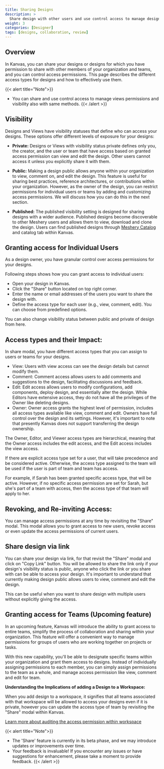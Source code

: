 ```yaml
---
title: Sharing Designs
description: >
  Share design with other users and use control access to manage design access permissions and visibility.
weight: 3
categories: [Designer]
tags: [designs, collaboration, review]
---
```


## Overview

In Kanvas, you can share your designs or designs for which you have permission to share with other members of your organization and teams, and you can control access permissions. This page describes the different access types for designs and how to effectively use them.

{{< alert title="Note">}}
- You can share and use control access to manage views permissions and visibility also with same methods.
{{< /alert >}}

## Visibility

Designs and Views have visibility statuses that define who can access your designs. These options offer different levels of exposure for your designs:

- **Private:** Designs or Views with visibility status private defines only you, the creator, and the user or team that have access based on granted access permission can view and edit the design. Other users cannot access it unless you explicitly share it with them.

- **Public:**  Making a design public allows anyone within your organization to view, comment on, and edit the design. This feature is useful for sharing best practices, reference architectures, or contributions within your organization. However, as the owner of the design, you can restrict permissions for individual users or teams by adding and customizing access permissions. We will discuss how you can do this in the next section.

- **Published:**  The published visibility setting is designed for sharing designs with a wider audience. Published designs become discoverable to other Meshery users and allows them to view, download and clone the design. Users can find published designs through [Meshery Catalog](https://meshery.io/catalog) and catalog tab within Kanvas.

## Granting access for Individual Users

As a design owner, you have granular control over access permissions for your designs. 

Following steps shows how you can grant access to individual users:

- Open your design in Kanvas.
- Click the "Share" button located on top right corner.
- Enter the name or email addresses of the users you want to share the design with.
- Define the access type for each user (e.g., view, comment, edit). You can choose from predefined options.

You can also change visibility status between public and private of design from here. 

## Access types and their Impact:

In share modal, you have different access types that you can assign to users or teams for your designs.

- View: Users with view access can see the design details but cannot modify them.
- Comment: Comment access allows users to add comments and suggestions to the design, facilitating discussions and feedback.
- Edit: Edit access allows users to modify configurations, add components, deploy design, and essentially alter the design. While Editors have extensive access, they do not have all the privileges of the Owner like deleting designs.
- Owner: Owner access grants the highest level of permission, includes all access types available like view, comment and edit. Owners have full control over the design and its settings. However, it's important to note that presently Kanvas does not support transferring the design ownership.

The Owner, Editor, and Viewer access types are hierarchical, meaning that the Owner access includes the edit access, and the Edit access includes the view access. 

If there are explicit access type set for a user, that will take precedence and be considered active. Otherwise, the access type assigned to the team will be used if the user is part of team and team has access.

For example, if Sarah has been granted specific access type, that will be active. However, if no specific access permission are set for Sarah, but she's part of a team with access, then the access type of that team will apply to her.

## Revoking, and Re-inviting Access:

You can manage access permissions at any time by revisiting the "Share" modal. This modal allows you to grant access to new users, revoke access or even update the access permissions of current users.

## Share design via link

You can share your design via link, for that revisit the "Share" modal and click on "Copy Link" button. You will be allowed to share the link only if your design's visibility status is public, anyone who click the link or you share with can be able to access your design. It's important to understand that currently making design public allows users to view, comment and edit the design.

This can be useful when you want to share design with multiple users without explicitly giving the access.

## Granting access for Teams (Upcoming feature)

In an upcoming feature, Kanvas will introduce the ability to grant access to entire teams, simplify the process of collaboration and sharing within your organization. This feature will offer a convenient way to manage permissions for groups of users who are working together on projects or tasks.

With this new capability, you'll be able to designate specific teams within your organization and grant them access to designs. Instead of individually assigning permissions to each member, you can simply assign permissions to the team as a whole, and manage access permission like view, comment and edit for team.

**Understanding the Implications of adding a Design to a Workspace:**

When you add design to a workspace, it signifies that all teams associated with that workspace will be allowed to access your designs even if it is private, however you can update the access type of team by revisiting the "Share" modal within Kanvas.

[Learn more about auditing the access permission within workspace](/cloud/spaces/workspaces/)

{{< alert title="Note">}}
- The 'Share' feature is currently in its beta phase, and we may introduce updates or improvements over time.
- Your feedback is invaluable! If you encounter any issues or have suggestions for enhancement, please take a moment to provide feedback.
{{< /alert >}}
